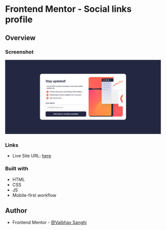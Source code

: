 # Frontend Mentor - Social links profile

## Overview

### Screenshot

![](./images/screenshot.png)

### Links

- Live Site URL: [here](https://vaibhav-sanghi.github.io/newsletter-signup-frontendmentor/)

### Built with

- HTML
- CSS
- JS
- Mobile-first workflow

## Author

- Frontend Mentor - [@Vaibhav Sanghi](https://github.com/Vaibhav-Sanghi)
